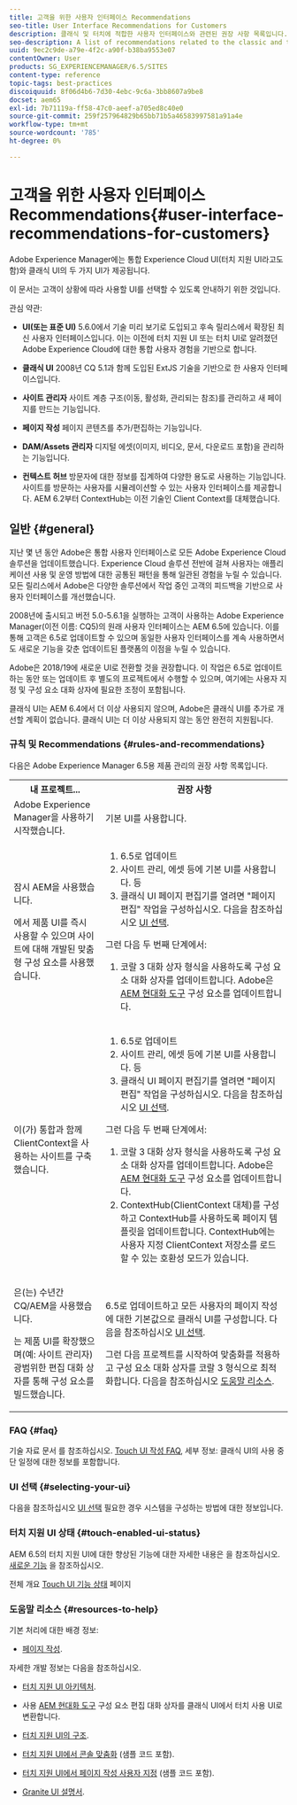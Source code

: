 ```yaml
---
title: 고객을 위한 사용자 인터페이스 Recommendations
seo-title: User Interface Recommendations for Customers
description: 클래식 및 터치에 적합한 사용자 인터페이스와 관련된 권장 사항 목록입니다.
seo-description: A list of recommendations related to the classic and touch-optimized user interfaces.
uuid: 9ec2c9de-a79e-4f2c-a90f-b38ba9553e07
contentOwner: User
products: SG_EXPERIENCEMANAGER/6.5/SITES
content-type: reference
topic-tags: best-practices
discoiquuid: 8f06d4b6-7d30-4ebc-9c6a-3bb8607a9be8
docset: aem65
exl-id: 7b71119a-ff58-47c0-aeef-a705ed8c40e0
source-git-commit: 259f257964829b65bb71b5a46583997581a91a4e
workflow-type: tm+mt
source-wordcount: '785'
ht-degree: 0%

---
```


# 고객을 위한 사용자 인터페이스 Recommendations{#user-interface-recommendations-for-customers}

Adobe Experience Manager에는 통합 Experience Cloud UI(터치 지원 UI라고도 함)와 클래식 UI의 두 가지 UI가 제공됩니다.

이 문서는 고객이 상황에 따라 사용할 UI를 선택할 수 있도록 안내하기 위한 것입니다.

관심 약관:

* **UI(또는 표준 UI)**
5.6.0에서 기술 미리 보기로 도입되고 후속 릴리스에서 확장된 최신 사용자 인터페이스입니다. 이는 이전에 터치 지원 UI 또는 터치 UI로 알려졌던 Adobe Experience Cloud에 대한 통합 사용자 경험을 기반으로 합니다.

* **클래식 UI**
2008년 CQ 5.1과 함께 도입된 ExtJS 기술을 기반으로 한 사용자 인터페이스입니다.

* **사이트 관리자**
사이트 계층 구조(이동, 활성화, 관리되는 참조)를 관리하고 새 페이지를 만드는 기능입니다.

* **페이지 작성**
페이지 콘텐츠를 추가/편집하는 기능입니다.

* **DAM/Assets 관리자**
디지털 에셋(이미지, 비디오, 문서, 다운로드 포함)을 관리하는 기능입니다.

* **컨텍스트 허브**
방문자에 대한 정보를 집계하여 다양한 용도로 사용하는 기능입니다. 사이트를 방문하는 사용자를 시뮬레이션할 수 있는 사용자 인터페이스를 제공합니다. AEM 6.2부터 ContextHub는 이전 기술인 Client Context를 대체했습니다.

## 일반 {#general}

지난 몇 년 동안 Adobe은 통합 사용자 인터페이스로 모든 Adobe Experience Cloud 솔루션을 업데이트했습니다. Experience Cloud 솔루션 전반에 걸쳐 사용자는 애플리케이션 사용 및 운영 방법에 대한 공통된 패턴을 통해 일관된 경험을 누릴 수 있습니다. 모든 릴리스에서 Adobe은 다양한 솔루션에서 작업 중인 고객의 피드백을 기반으로 사용자 인터페이스를 개선했습니다.

2008년에 출시되고 버전 5.0-5.6.1을 실행하는 고객이 사용하는 Adobe Experience Manager(이전 이름: CQ5)의 원래 사용자 인터페이스는 AEM 6.5에 있습니다. 이를 통해 고객은 6.5로 업데이트할 수 있으며 동일한 사용자 인터페이스를 계속 사용하면서도 새로운 기능을 갖춘 업데이트된 플랫폼의 이점을 누릴 수 있습니다.

Adobe은 2018/19에 새로운 UI로 전환할 것을 권장합니다. 이 작업은 6.5로 업데이트하는 동안 또는 업데이트 후 별도의 프로젝트에서 수행할 수 있으며, 여기에는 사용자 지정 및 구성 요소 대화 상자에 필요한 조정이 포함됩니다.

클래식 UI는 AEM 6.4에서 더 이상 사용되지 않으며, Adobe은 클래식 UI를 추가로 개선할 계획이 없습니다. 클래식 UI는 더 이상 사용되지 않는 동안 완전히 지원됩니다.

### 규칙 및 Recommendations {#rules-and-recommendations}

다음은 Adobe Experience Manager 6.5용 제품 관리의 권장 사항 목록입니다.

<table>
 <tbody>
  <tr>
   <th>내 프로젝트...</th>
   <th>권장 사항</th>
  </tr>
  <tr>
   <td>Adobe Experience Manager을 사용하기 시작했습니다.</td>
   <td>기본 UI를 사용합니다.</td>
  </tr>
  <tr>
   <td><p>잠시 AEM을 사용했습니다.</p> <p>에서 제품 UI를 즉시 사용할 수 있으며 사이트에 대해 개발된 맞춤형 구성 요소를 사용했습니다.<br /> </p> </td>
   <td>
    <ol>
     <li>6.5로 업데이트</li>
     <li>사이트 관리, 에셋 등에 기본 UI를 사용합니다. 등<br /> </li>
     <li>클래식 UI 페이지 편집기를 열려면 "페이지 편집" 작업을 구성하십시오. 다음을 참조하십시오 <a href="#selecting-your-ui">UI 선택</a>.</li>
    </ol> <p>그런 다음 두 번째 단계에서:</p>
    <ol>
     <li>코랄 3 대화 상자 형식을 사용하도록 구성 요소 대화 상자를 업데이트합니다. Adobe은 <a href="/help/sites-developing/modernization-tools.md">AEM 현대화 도구</a> 구성 요소를 업데이트합니다.</li>
    </ol> </td>
  </tr>
  <tr>
   <td>이(가) 통합과 함께 ClientContext을 사용하는 사이트를 구축했습니다.<br /> </td>
   <td>
    <ol>
     <li>6.5로 업데이트</li>
     <li>사이트 관리, 에셋 등에 기본 UI를 사용합니다. 등</li>
     <li>클래식 UI 페이지 편집기를 열려면 "페이지 편집" 작업을 구성하십시오. 다음을 참조하십시오 <a href="#selecting-your-ui">UI 선택</a>.</li>
    </ol> <p>그런 다음 두 번째 단계에서:</p>
    <ol>
     <li>코랄 3 대화 상자 형식을 사용하도록 구성 요소 대화 상자를 업데이트합니다. Adobe은 <a href="/help/sites-developing/modernization-tools.md">AEM 현대화 도구</a> 구성 요소를 업데이트합니다.</li>
     <li>ContextHub(ClientContext 대체)를 구성하고 ContextHub를 사용하도록 페이지 템플릿을 업데이트합니다. ContextHub에는 사용자 지정 ClientContext 저장소를 로드할 수 있는 호환성 모드가 있습니다.</li>
    </ol> </td>
  </tr>
  <tr>
   <td><p>은(는) 수년간 CQ/AEM을 사용했습니다.</p> <p>는 제품 UI를 확장했으며(예: 사이트 관리자) 광범위한 편집 대화 상자를 통해 구성 요소를 빌드했습니다.</p> </td>
   <td><p>6.5로 업데이트하고 모든 사용자의 페이지 작성에 대한 기본값으로 클래식 UI를 구성합니다. 다음을 참조하십시오 <a href="#selecting-your-ui">UI 선택</a>.</p> <p>그런 다음 프로젝트를 시작하여 맞춤화를 적용하고 구성 요소 대화 상자를 코랄 3 형식으로 최적화합니다. 다음을 참조하십시오 <a href="#resources-to-help">도움말 리소스</a>.<br /> </p> </td>
  </tr>
 </tbody>
</table>

### FAQ {#faq}

기술 자료 문서 를 참조하십시오. [Touch UI 작성 FAQ](https://helpx.adobe.com/experience-manager/kb/index/touchui_faq.html), 세부 정보: 클래식 UI의 사용 중단 일정에 대한 정보를 포함합니다.

### UI 선택 {#selecting-your-ui}

다음을 참조하십시오 [UI 선택](/help/sites-authoring/select-ui.md) 필요한 경우 시스템을 구성하는 방법에 대한 정보입니다.

### 터치 지원 UI 상태 {#touch-enabled-ui-status}

AEM 6.5의 터치 지원 UI에 대한 향상된 기능에 대한 자세한 내용은 을 참조하십시오. [새로운 기능](/help/release-notes/release-notes.md#what-s-new) 을 참조하십시오.

전체 개요 [Touch UI 기능 상태](/help/release-notes/touch-ui-features-status.md) 페이지

### 도움말 리소스 {#resources-to-help}

기본 처리에 대한 배경 정보:

* [페이지 작성](/help/sites-authoring/page-authoring.md).

자세한 개발 정보는 다음을 참조하십시오.

* [터치 지원 UI 아키텍처](/help/sites-developing/touch-ui-concepts.md).
* 사용 [AEM 현대화 도구](/help/sites-developing/modernization-tools.md) 구성 요소 편집 대화 상자를 클래식 UI에서 터치 사용 UI로 변환합니다.

* [터치 지원 UI의 구조](/help/sites-developing/touch-ui-structure.md).

* [터치 지원 UI에서 콘솔 맞춤화](/help/sites-developing/customizing-consoles-touch.md) (샘플 코드 포함).

* [터치 지원 UI에서 페이지 작성 사용자 지정](/help/sites-developing/customizing-page-authoring-touch.md) (샘플 코드 포함).

* [Granite UI 설명서](https://helpx.adobe.com/experience-manager/6-5/sites/developing/using/reference-materials/granite-ui/api/index.html).
